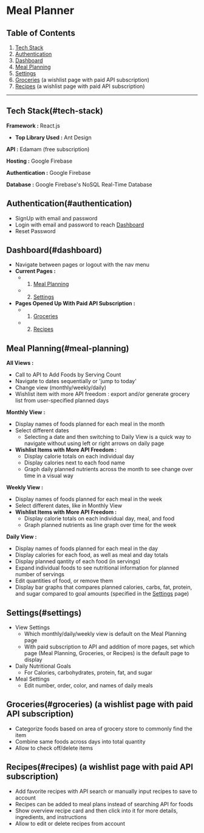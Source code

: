 # Meal Planner

## Table of Contents

1. [Tech Stack](#tech-stack)
2. [Authentication](#authentication)
3. [Dashboard](#dashboard)
4. [Meal Planning](#meal-planning)
5. [Settings](#settings)
6. [Groceries](#groceries) (a wishlist page with paid API subscription)
7. [Recipes](#recipes) (a wishlist page with paid API subscription)

---

## Tech Stack(#tech-stack)

**Framework :** React.js

- **Top Library Used :** Ant Design

**API :** Edamam (free subscription)

**Hosting :** Google Firebase

**Authentication :** Google Firebase

**Database :** Google Firebase's NoSQL Real-Time Database

## Authentication(#authentication)

- SignUp with email and password
- Login with email and password to reach [Dashboard](#dashboard)
- Reset Password

## Dashboard(#dashboard)

- Navigate between pages or logout with the nav menu
- **Current Pages :**
  - 1. [Meal Planning](#meal-planning)
  - 2. [Settings](#settings)
- **Pages Opened Up With Paid API Subscription :**
  - 1. [Groceries](#groceries)
  - 2. [Recipes](#recipes)

## Meal Planning(#meal-planning)

**All Views :**

- Call to API to Add Foods by Serving Count
- Navigate to dates sequentially or 'jump to today'
- Change view (monthly/weekly/daily)
- Wishlist item with more API freedom : export and/or generate grocery list from user-specified planned days

**Monthly View :**

- Display names of foods planned for each meal in the month
- Select different dates
  - Selecting a date and then switching to Daily View is a quick way to navigate without using left or right arrows on daily page
- **Wishlist Items with More API Freedom :**
  - Display calorie totals on each individual day
  - Display calories next to each food name
  - Graph daily planned nutrients across the month to see change over time in a visual way

**Weekly View :**

- Display names of foods planned for each meal in the week
- Select different dates, like in Monthly View
- **Wishlist Items with More API Freedom :**
  - Display calorie totals on each individual day, meal, and food
  - Graph planned nutrients as line graph over time for the week

**Daily View :**

- Display names of foods planned for each meal in the day
- Display calories for each food, as well as meal and day totals
- Display planned qantity of each food (in servings)
- Expand individual foods to see nutritional information for planned number of servings
- Edit quantities of food, or remove them
- Display bar graphs that compares planned calories, carbs, fat, protein, and sugar compared to goal amounts (specified in the [Settings](#settings) page)

## Settings(#settings)

- View Settings
  - Which monthly/daily/weekly view is default on the Meal Planning page
  - With paid subscription to API and addition of more pages, set which page (Meal Planning, Groceries, or Recipes) is the default page to display
- Daily Nutritional Goals
  - For Calories, carbohydrates, protein, fat, and sugar
- Meal Settings
  - Edit number, order, color, and names of daily meals

## Groceries(#groceries) (a wishlist page with paid API subscription)

- Categorize foods based on area of grocery store to commonly find the item
- Combine same foods across days into total quantity
- Allow to check off/delete items

## Recipes(#recipes) (a wishlist page with paid API subscription)

- Add favorite recipes with API search or manually input recipes to save to account
- Recipes can be added to meal plans instead of searching API for foods
- Show overview recipe card and then click into it for more details, ingredients, and instructions
- Allow to edit or delete recipes from account
